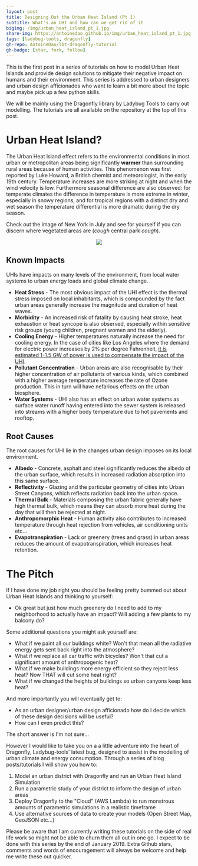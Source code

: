 ```yaml
---
layout: post
title: Designing Out the Urban Heat Island (Pt 1)
subtitle: What's an UHI and how can we get rid of it
bigimg: /img/urban_heat_island_pt_1.jpg
share-img: https://antoinedao.github.io/img/urban_heat_island_pt_1.jpg
tags: [ladybug-tools, dragonfly]
gh-repo: AntoineDao/lbt-dragonfly-tutorial
gh-badge: [star, fork, follow]
---
```


This is the first post in a series of tutorials on how to model Urban Heat Islands and provide design solutions to mitigate their negative impact on humans and their environment. This series is addressed to urban designers and urban design afficionados who want to learn a bit more about the topic and maybe pick up a few python skills.

We will be mainly using the Dragonfly library by Ladybug Tools to carry out modelling. The tutorials are all available on the repository at the top of this post.

# Urban Heat Island?

The Urban Heat Island effect refers to the environmental conditions in most urban or metropolitan areas being significantly **warmer** than surrounding rural areas because of human activities. This phenomenon was first reported by Luke Howard, a British chemist and meteorologist, in the early 19th century. Temperature increases are more striking at night and when the wind velocity is low. Furthermore seasonal difference are also observed: for temperate climates the difference in temperature is more extreme in winter, especially in snowy regions, and for tropical regions with a distinct dry and wet season the temperature differential is more dramatic during the dry season.

Check out the image of New York in July and see for yourself if you can discern where vegetated areas are (*cough* central park *cough*).

<div style="text-align:center"><img src ="https://upload.wikimedia.org/wikipedia/commons/4/43/Newyork_heat_island.jpg" /></div>

## Known Impacts
UHIs have impacts on many levels of the environment, from local water systems to urban energy loads and global climate change. 

* **Heat Stress** - The most obvious impact of the UHI effect is the thermal stress imposed on local inhabitants, which is compounded by the fact urban areas generally increase the magnitude and duration of heat waves. 
* **Morbidity** - An increased risk of fatality by causing heat stroke, heat exhaustion or heat syncope is also observed, especially within sensitive risk groups (young children, pregnant women and the elderly). 
* **Cooling Energy** - Higher temperatures naturally increase the need for cooling energy. In the case of cities like Los Angeles where the demand for electric power increases by 2% per degree Fahrenheit, [it is estimated 1-1.5 GW of power is used to compensate the impact of the UHI](https://web.archive.org/web/20090311050754/http://eetd.lbl.gov/heatisland/EnergyUse/).
* **Pollutant Concentration** - Urban areas are also recognisable by their higher concentration of air pollutants of various kinds, which combined with a higher average temperature increases the rate of Ozone production. This in turn will have nefarious effects on the urban biosphere. 
* **Water Systems** - UHI also has an effect on urban water systems as surface water runoff having entered into the sewer system is released into streams with a higher body temperature due to hot pavements and rooftop. 

## Root Causes
The root causes for UHI lie in the changes urban design imposes on its local environment. 

* **Albedo** - Concrete, asphalt and steel significantly reduces the albedo of the urban surface, which results in increased radiation absorption into this same surface. 
* **Reflectivity** - Glazing and the particular geometry of cities into Urban Street Canyons, which reflects radiation  back into the urban space. 
* **Thermal Bulk** - Materials composing the urban fabric generally have high thermal bulk, which means they can absorb more heat during the day that will then be rejected at night. 
* **Anthropomorphic Heat** - Human activity also contributes to increased temperature through heat rejection from vehicles, air conditioning units etc… 
* **Evapotranspiration** - Lack or greenery (trees and grass) in urban areas reduces the amount of evapotranspiration, which increases heat retention. 


# The Pitch
If I have done my job right you should be feeling pretty bummed out about Urban Heat Islands and thinking to yourself: 

* Ok great but just how much greenery do I need to add to my neighborhood to actually have an impact? Will adding a few plants to my balcony do?

Some additional questions you might ask yourself are: 

* What if we paint all our buildings white? Won't that mean all the radiative energy gets sent back right into the atmosphere?
* What if we replace all car traffic with bicycles? Won't that cut a significant amount of anthropogenic heat?
* What if we make buildings more energy efficient so they reject less heat? Now THAT will cut some heat right?
* What if we changed the heights of buildings so urban canyons keep less heat? 

And more importantly you will eventually get to:
* As an urban designer/urban design afficionado how do I decide which of these design decisions will be useful?
* How can I even predict this?

The short answer is I'm not sure... 

However I would like to take you on a a little adventure into the heart of Dragonfly, Ladybug-tools' latest bug, designed to assist in the modelling of urban climate and energy consumption. Through a series of blog posts/tutorials I will show you how to:

1. Model an urban district with Dragonfly and run an Urban Heat Island Simulation
2. Run a parametric study of your district to inform the design of urban areas 
3. Deploy Dragonfly to the "Cloud" (AWS Lambda) to run monstrous amounts of parametric simulations in a realistic timeframe
4. Use alternative sources of data to create your models (Open Street Map, GeoJSON etc...)

Please be aware that I am currently writing these tutorials on the side of real life work so might not be able to churn them all out in one go. I expect to be done with this series by the end of January 2019. Extra Github stars, comments and words of encouragement will always be welcome and help me write these out quicker.